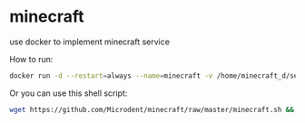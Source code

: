 # minecraft
use docker to implement minecraft service

How to run: 
```bash
docker run -d --restart=always --name=minecraft -v /home/minecraft_d/server.properties:/home/minecraft/server.properties -v /home/minecraft_d/whitelist.json:/home/minecraft/whitelist.json -v /home/minecraft_d/worlds:/home/minecraft/worlds -p 19132:19132/udp -p 19133:19133/udp microdent/minecraft
```

Or you can use this shell script:
```bash
wget https://github.com/Microdent/minecraft/raw/master/minecraft.sh && chmod +x minecraft.sh && ./minecraft.sh
```
